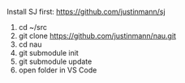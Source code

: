 Install SJ first: https://github.com/justinmann/sj

1) cd ~/src
1) git clone https://github.com/justinmann/nau.git
1) cd nau
1) git submodule init
1) git submodule update
1) open folder in VS Code
